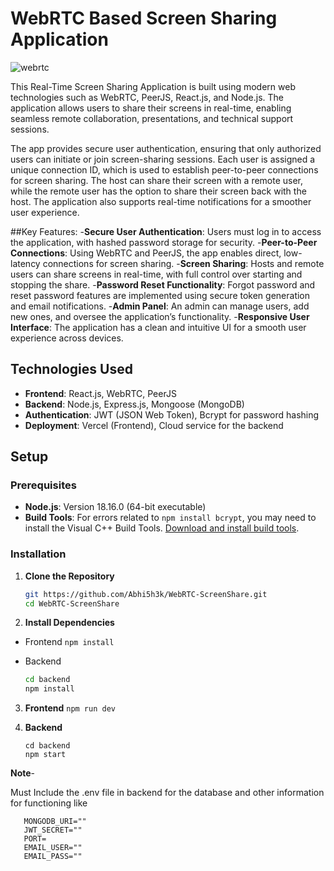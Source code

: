 # WebRTC Based Screen Sharing Application

![webrtc](https://github.com/user-attachments/assets/b7e12b06-57c3-4e9b-b0f0-cc686bf04352)


This Real-Time Screen Sharing Application is built using modern web technologies such as WebRTC, PeerJS, React.js, and Node.js. The application allows users to share their screens in real-time, enabling seamless remote collaboration, presentations, and technical support sessions.

The app provides secure user authentication, ensuring that only authorized users can initiate or join screen-sharing sessions. Each user is assigned a unique connection ID, which is used to establish peer-to-peer connections for screen sharing. The host can share their screen with a remote user, while the remote user has the option to share their screen back with the host. The application also supports real-time notifications for a smoother user experience.

##Key Features:
-**Secure User Authentication**: Users must log in to access the application, with hashed password storage for security.
-**Peer-to-Peer Connections**: Using WebRTC and PeerJS, the app enables direct, low-latency connections for screen sharing.
-**Screen Sharing**: Hosts and remote users can share screens in real-time, with full control over starting and stopping the share.
-**Password Reset Functionality**: Forgot password and reset password features are implemented using secure token generation and email notifications.
-**Admin Panel**: An admin can manage users, add new ones, and oversee the application’s functionality.
-**Responsive User Interface**: The application has a clean and intuitive UI for a smooth user experience across devices.


## Technologies Used

- **Frontend**: React.js, WebRTC, PeerJS
- **Backend**: Node.js, Express.js, Mongoose (MongoDB)
- **Authentication**: JWT (JSON Web Token), Bcrypt for password hashing
- **Deployment**: Vercel (Frontend), Cloud service for the backend

## Setup

### Prerequisites

- **Node.js**: Version 18.16.0 (64-bit executable)
- **Build Tools**: For errors related to `npm install bcrypt`, you may need to install the Visual C++ Build Tools. [Download and install build tools](https://visualstudio.microsoft.com/visual-cpp-build-tools/).

### Installation

1. **Clone the Repository**
   ```bash
   git https://github.com/Abhi5h3k/WebRTC-ScreenShare.git
   cd WebRTC-ScreenShare
   ```

2. **Install Dependencies**
- Frontend ```npm install```
- Backend 

  ```bash
  cd backend
  npm install
  ```

3. **Frontend**
    ```npm run dev```

4. **Backend**
    ```
    cd backend  
    npm start
    ```
    
**Note**-

Must Include the .env file in backend for the database and other information for functioning like 
```
   MONGODB_URI=""
   JWT_SECRET=""
   PORT=
   EMAIL_USER=""
   EMAIL_PASS=""
```
